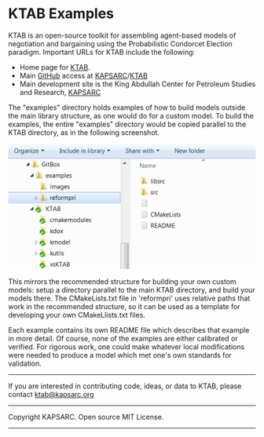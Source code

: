 # KTAB Examples


KTAB is an open-source toolkit for assembling agent-based models of negotiation and bargaining using the Probabilistic Condorcet Election paradigm. Important URLs for KTAB include the following: 

- Home page for [KTAB](http://ktab.kapsarc.org).
- Main [GitHub](https://github.com/) access at [KAPSARC](https://github.com/KAPSARC)/[KTAB](https://github.com/KAPSARC/KTAB)
- Main development site is the King Abdullah Center for Petroleum Studies and Research, [KAPSARC](http://www.kapsarc.org) 
 

The "examples" directory holds examples of how to build models outside the main library structure, as one would do for a custom model. To build the examples, the entire "examples" directory would be copied parallel to the KTAB directory, as in the following screenshot.

![Recommended 'examples' location](images/working-location.png)

This mirrors the recommended structure for building your own custom models: setup a directory parallel to the main KTAB directory, and build your models there. The CMakeLists.txt file in 'reformpri' uses relative paths that work in the recommended structure, so it can be used as a template for developing your own CMakeLlists.txt files.

Each example contains its own README file which describes that example in more detail. Of course, none of the examples are either calibrated or verified. For rigorous work, one could make whatever local modifications were needed to produce a model which met one's own standards for validation.  
 
----------


If you are interested in contributing code, ideas, or
data to KTAB, please contact ktab@kapsarc.org

----------

Copyright KAPSARC. Open source MIT License.

----------